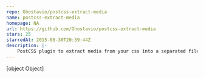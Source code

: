 ```yaml
---
repo: Ghostavio/postcss-extract-media
name: postcss-extract-media
homepage: NA
url: https://github.com/Ghostavio/postcss-extract-media
stars: 25
starredAt: 2015-08-30T20:39:44Z
description: |-
    PostCSS plugin to extract media from your css into a separated file.
---
```


[object Object]
